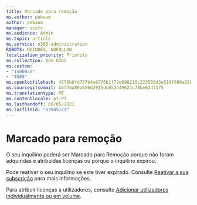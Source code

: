 ```yaml
---
title: Marcado para remoção
ms.author: pebaum
author: pebaum
manager: scotv
ms.audience: Admin
ms.topic: article
ms.service: o365-administration
ROBOTS: NOINDEX, NOFOLLOW
localization_priority: Priority
ms.collection: Adm_O365
ms.custom:
- "1500020"
- "4585"
ms.openlocfilehash: 4770b0fd737b4e8776b1f72e098210c223556d3e519f686e2881fa94e84748d1
ms.sourcegitcommit: b5f7da89a650d2915dc652449623c78be6247175
ms.translationtype: MT
ms.contentlocale: pt-PT
ms.lasthandoff: 08/05/2021
ms.locfileid: "53945123"
---
```

# <a name="marked-for-removal"></a>Marcado para remoção

O seu inquilino poderá ser Marcado para Remoção porque não foram adquiridas e atribuídas licenças ou porque o inquilino expirou. 

Pode reativar o seu inquilino se este tiver expirado. Consulte [Reativar a sua subscrição](https://docs.microsoft.com/microsoft-365/commerce/subscriptions/reactivate-your-subscription?view=o365-worldwide) para mais informações.

Para atribuir licenças a utilizadores, consulte [Adicionar utilizadores individualmente ou em volume](https://support.office.com/article/Assign-or-remove-licenses-for-Office-365-for-business-997596b5-4173-4627-b915-36abac6786dc).
